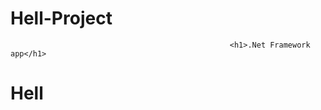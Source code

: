 # Hell-Project
                                                     <h1>.Net Framework app</h1>
<h1>Hell</h1>                                    
                                    
